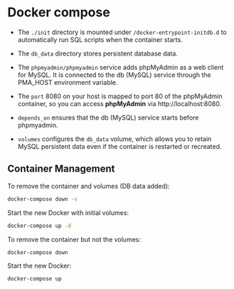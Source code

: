 # Docker compose

- The `./init` directory is mounted under `/docker-entrypoint-initdb.d` to automatically run SQL scripts when the container starts.

- The `db_data` directory stores persistent database data.

- The `phpmyadmin/phpmyadmin` service adds phpMyAdmin as a web client for MySQL. It is connected to the db (MySQL) service through the PMA_HOST environment variable.

- The `port` 8080 on your host is mapped to port 80 of the phpMyAdmin container, so you can access **phpMyAdmin** via http://localhost:8080.

- `depends_on` ensures that the db (MySQL) service starts before phpmyadmin.

- `volumes` configures the `db_data` volume, which allows you to retain MySQL persistent data even if the container is restarted or recreated.


## Container Management
To remove the container and volumes (DB data added):

```bash
docker-compose down -v
```

Start the new Docker with initial volumes:

```bash
docker-compose up -d
```

To remove the container but not the volumes:

```bash
docker-compose down
```

Start the new Docker:

```bash
docker-compose up
```




